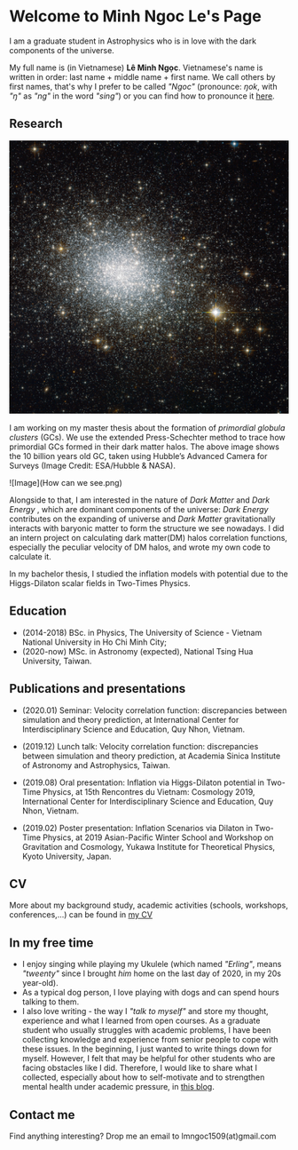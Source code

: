 # Welcome to Minh Ngoc Le's Page

I am a graduate student in Astrophysics who is in love with the dark components of the universe. 

My full name is (in Vietnamese) **Lê Minh Ngọc**. Vietnamese's name is written in order: last name + middle name + first name.  We call others by first names, that's why I prefer to be called _"Ngoc"_ (pronounce: _ŋok_, with _"ŋ"_ as _"ng"_ in the word _"sing"_) or you can find how to pronounce it [here](https://forvo.com/user/ngocle0915/).

## Research

![Image](NGC121.jpg)

I am working on my master thesis about the formation of _primordial globula clusters_ (GCs). We use the extended Press-Schechter method to trace how primordial GCs formed in their dark matter halos. The above image shows the 10 billion years old GC, taken using Hubble’s Advanced Camera for Surveys (Image Credit: ESA/Hubble & NASA).

![Image](How can we see.png)

Alongside to that, I am interested in the nature of _Dark Matter_ and _Dark Energy_ , which are dominant components of the universe: _Dark Energy_ contributes on the expanding of universe and _Dark Matter_ gravitationally interacts with baryonic matter to form the structure we see nowadays. I did an intern project on calculating dark matter(DM) halos correlation functions, especially the peculiar velocity of DM halos, and wrote my own code to calculate it.

In my bachelor thesis, I studied the inflation models with potential due to the Higgs-Dilaton scalar fields in Two-Times Physics.
 

## Education

- (2014-2018) BSc. in Physics, The University of Science - Vietnam National University in Ho Chi Minh City;
- (2020-now) MSc. in Astronomy (expected), National Tsing Hua University, Taiwan. 

## Publications and presentations

- (2020.01) Seminar: Velocity correlation function: discrepancies between simulation and theory prediction, at International Center for Interdisciplinary Science and Education, Quy Nhon, Vietnam.

- (2019.12) Lunch talk: Velocity correlation function: discrepancies between simulation and theory prediction, at Academia Sinica Institute of Astronomy and Astrophysics, Taiwan.

- (2019.08) Oral presentation: Inflation via Higgs-Dilaton potential in Two-Time Physics, at 15th Rencontres du Vietnam: Cosmology 2019, International Center for Interdisciplinary Science and Education, Quy Nhon, Vietnam.
 
 - (2019.02) Poster presentation: Inflation Scenarios via Dilaton in Two-Time Physics, at 2019 Asian-Pacific Winter School and Workshop on Gravitation and Cosmology, Yukawa Institute for Theoretical Physics, Kyoto University, Japan.	

## CV
More about my background study, academic activities (schools, workshops, conferences,...) can be found in [my CV](Minh_Ngoc_LE_CV.pdf)

## In my free time

- I enjoy singing while playing my Ukulele (which named _"Erling"_, means _"tweenty"_ since I brought _him_ home on the last day of 2020, in my 20s year-old).
- As a typical dog person, I love playing with dogs and can spend hours talking to them.
- I also love writing - the way I _"talk to myself"_ and store my thought, experience and what I learned from open courses. As a graduate student who usually struggles with academic problems, I have been collecting knowledge and experience from senior people to cope with these issues. In the beginning, I just wanted to write things down for myself. However, I felt that may be helpful for other students who are facing obstacles like I did. Therefore, I would like to share what I collected, especially about how to self-motivate and to strengthen mental health under academic pressure, in [this blog](https://life-of-a-grad-student.blogspot.com/).

## Contact me

Find anything interesting? Drop me an email to lmngoc1509(at)gmail.com
